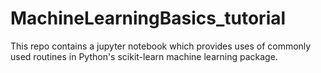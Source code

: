 # MachineLearningBasics_tutorial

This repo contains a jupyter notebook which provides uses of commonly used routines in Python's scikit-learn machine learning package.

